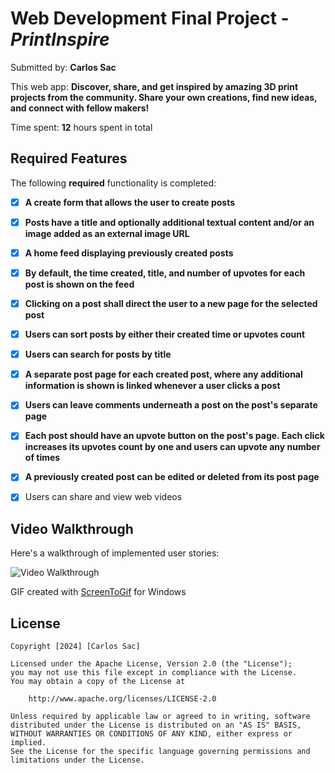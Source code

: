 # Web Development Final Project - *PrintInspire*

Submitted by: **Carlos Sac**

This web app: **Discover, share, and get inspired by amazing 3D print projects from the community. Share your own creations, find new ideas, and connect with fellow makers!**

Time spent: **12** hours spent in total

## Required Features

The following **required** functionality is completed:

- [x] **A create form that allows the user to create posts**
- [x] **Posts have a title and optionally additional textual content and/or an image added as an external image URL**
- [x] **A home feed displaying previously created posts**
- [x] **By default, the time created, title, and number of upvotes for each post is shown on the feed**
- [x] **Clicking on a post shall direct the user to a new page for the selected post**
- [x] **Users can sort posts by either their created time or upvotes count**
- [x] **Users can search for posts by title**
- [x] **A separate post page for each created post, where any additional information is shown is linked whenever a user clicks a post**
- [x] **Users can leave comments underneath a post on the post's separate page**
- [x] **Each post should have an upvote button on the post's page. Each click increases its upvotes count by one and users can upvote any number of times**
- [x] **A previously created post can be edited or deleted from its post page**
- [x] Users can share and view web videos

 
## Video Walkthrough

Here's a walkthrough of implemented user stories:

<img src='PrintInspireDemo.gif' title='Video Walkthrough' width='' alt='Video Walkthrough' />


GIF created with [ScreenToGif](https://www.screentogif.com/) for Windows


## License

    Copyright [2024] [Carlos Sac]

    Licensed under the Apache License, Version 2.0 (the "License");
    you may not use this file except in compliance with the License.
    You may obtain a copy of the License at

        http://www.apache.org/licenses/LICENSE-2.0

    Unless required by applicable law or agreed to in writing, software
    distributed under the License is distributed on an "AS IS" BASIS,
    WITHOUT WARRANTIES OR CONDITIONS OF ANY KIND, either express or implied.
    See the License for the specific language governing permissions and
    limitations under the License.
